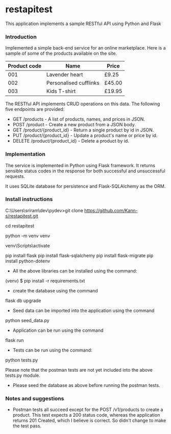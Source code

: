 # restapitest
This application implements a sample RESTful API using Python and Flask

### Introduction

Implemented a simple back-end service for an online marketplace.  Here is a sample of some of the products available on the site.

| Product code  | Name  |  Price |
|---|---|---|
|  001 |  Lavender heart | £9.25  |
|  002 |  Personalised cufflinks | £45.00  |
|  003 |  Kids T-shirt | £19.95 |

The RESTful API implements CRUD operations on this data.  The following five endpoints are provided:

* GET /products - A list of products, names, and prices in JSON.
* POST /product - Create a new product from a JSON body.
* GET /product/{product_id} - Return a single product by id in JSON.
* PUT /product/{product_id} - Update a product's name or price by id.
* DELETE /product/{product_id} - Delete a product by id.

### Implementation

The service is implemented in Python using Flask framework. It returns sensible status codes in the response for both successful and unsuccessful requests.

It uses SQLite database for persistence and Flask-SQLAlchemy as the ORM.

### Install instructions

C:\Users\sriram\dev\pydev>git clone https://github.com/Kann-s/restapitest.git

cd restapitest

python -m venv venv

venv\Scripts\activate

pip install flask
pip install flask-sqlalchemy
pip install flask-migrate
pip install python-dotenv

* All the above libraries can be installed using the command:

(venv) $ pip install -r requirements.txt

* create the database using the command

flask db upgrade

* Seed data can be imported into the application using the command

python seed_data.py

* Application can be run using the command

flask run

* Tests can be run using the command:

python tests.py

Please note that the postman tests are not yet included into the above tests.py module.

* Please seed the database as above before running the postman tests.

### Notes and suggestions

* Postman tests all succeed except for the POST /v1/products to create a product. This test expects a 200 status code, whereas the application returns 201 Created, which I believe is correct. So didn't change to make the test pass.
